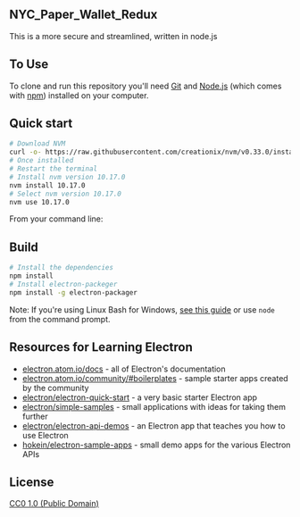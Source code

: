## NYC_Paper_Wallet_Redux
This is a more secure and streamlined, written in node.js

## To Use

To clone and run this repository you'll need [Git](https://git-scm.com) and [Node.js](https://nodejs.org/en/download/) (which comes with [npm](http://npmjs.com)) installed on your computer. 

## Quick start 

```bash
# Download NVM
curl -o- https://raw.githubusercontent.com/creationix/nvm/v0.33.0/install.sh | bash
# Once installed
# Restart the terminal
# Install nvm version 10.17.0
nvm install 10.17.0
# Select nvm version 10.17.0
nvm use 10.17.0
```

From your command line:


## Build


```bash
# Install the dependencies
npm install
# Install electron-packeger 
npm install -g electron-packager
```

Note: If you're using Linux Bash for Windows, [see this guide](https://www.howtogeek.com/261575/how-to-run-graphical-linux-desktop-applications-from-windows-10s-bash-shell/) or use `node` from the command prompt.

## Resources for Learning Electron

- [electron.atom.io/docs](http://electron.atom.io/docs) - all of Electron's documentation
- [electron.atom.io/community/#boilerplates](http://electron.atom.io/community/#boilerplates) - sample starter apps created by the community
- [electron/electron-quick-start](https://github.com/electron/electron-quick-start) - a very basic starter Electron app
- [electron/simple-samples](https://github.com/electron/simple-samples) - small applications with ideas for taking them further
- [electron/electron-api-demos](https://github.com/electron/electron-api-demos) - an Electron app that teaches you how to use Electron
- [hokein/electron-sample-apps](https://github.com/hokein/electron-sample-apps) - small demo apps for the various Electron APIs

## License

[CC0 1.0 (Public Domain)](LICENSE.md)
